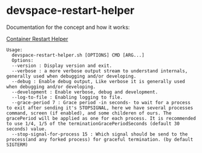 # devspace-restart-helper

Documentation for the concept and how it works:

[Container Restart Helper](https://devspace.sh/cli/docs/configuration/images/inject-restart-helper)

```shell
Usage: 
  devspace-restart-helper.sh [OPTIONS] CMD [ARG...]
  Options:
  --version : Display version and exit.
  --verbose : a more verbose output stream to understand internals, generally used when debugging and/or developing.
  --debug : Enable debug output, Like verbose it is generally used when debugging and/or developing.
  --development : Enable verbose, debug and development.
  --log-to-file : Enabling logging to file.
  --grace-period 7 : Grace period -in seconds- to wait for a process to exit after sending it's STOPSIGNAL, here we have several processes command, screen (if enabled), and some childeren of ours. The gracePeriod will be applied as one for each process. It is recommended to use 1/4, 1/5 of the terminationGracePeriodSeconds (default 30 seconds) value.
  --stop-signal-for-process 15 : Which signal should be send to the process(and any forked process) for graceful termination. (by default SIGTERM)
```
